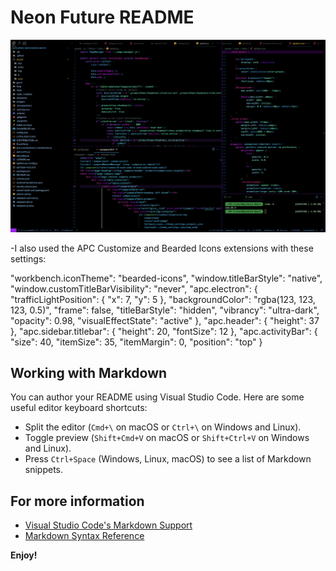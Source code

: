 # Neon Future README

![Neon Future Example](screen.png)

-I also used the APC Customize and Bearded Icons extensions with these settings:

"workbench.iconTheme": "bearded-icons",
"window.titleBarStyle": "native",
"window.customTitleBarVisibility": "never",
"apc.electron": {
	"trafficLightPosition": {
		"x": 7,
		"y": 5
	},
	"backgroundColor": "rgba(123, 123, 123, 0.5)",
	"frame": false,
	"titleBarStyle": "hidden",
	"vibrancy": "ultra-dark",
	"opacity": 0.98,
	"visualEffectState": "active"
},
"apc.header": {
	"height": 37
},
"apc.sidebar.titlebar": {
	"height": 20,
	"fontSize": 12
},
"apc.activityBar": {
	"size": 40,
	"itemSize": 35,
	"itemMargin": 0,
	"position": "top"
}

## Working with Markdown

You can author your README using Visual Studio Code. Here are some useful editor keyboard shortcuts:

* Split the editor (`Cmd+\` on macOS or `Ctrl+\` on Windows and Linux).
* Toggle preview (`Shift+Cmd+V` on macOS or `Shift+Ctrl+V` on Windows and Linux).
* Press `Ctrl+Space` (Windows, Linux, macOS) to see a list of Markdown snippets.

## For more information

* [Visual Studio Code's Markdown Support](http://code.visualstudio.com/docs/languages/markdown)
* [Markdown Syntax Reference](https://help.github.com/articles/markdown-basics/)

**Enjoy!**